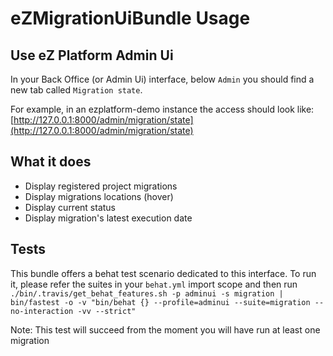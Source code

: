 # eZMigrationUiBundle Usage

## Use eZ Platform Admin Ui

In your Back Office (or Admin Ui) interface, below `Admin` you should find a new tab called `Migration state`.

For example, in an ezplatform-demo instance the access should look like:
[http://127.0.0.1:8000/admin/migration/state](http://127.0.0.1:8000/admin/migration/state)

## What it does

- Display registered project migrations
- Display migrations locations (hover)
- Display current status
- Display migration's latest execution date

## Tests

This bundle offers a behat test scenario dedicated to this interface.
To run it, please refer the suites in your `behat.yml` import scope and then run `./bin/.travis/get_behat_features.sh -p adminui -s migration | bin/fastest -o -v "bin/behat {} --profile=adminui --suite=migration --no-interaction -vv --strict"`

Note: This test will succeed from the moment you will have run at least one migration
